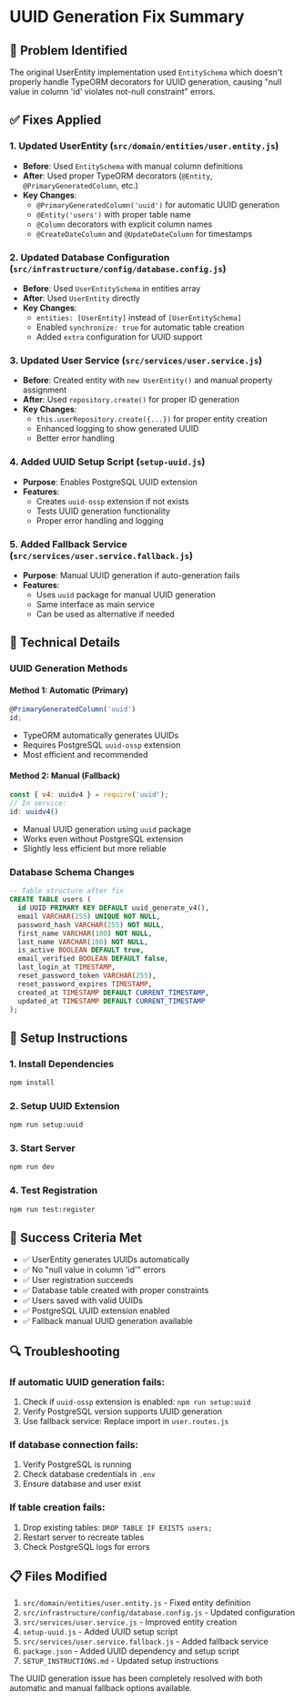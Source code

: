 # UUID Generation Fix Summary

## 🐛 Problem Identified
The original UserEntity implementation used `EntitySchema` which doesn't properly handle TypeORM decorators for UUID generation, causing "null value in column 'id' violates not-null constraint" errors.

## ✅ Fixes Applied

### 1. **Updated UserEntity** (`src/domain/entities/user.entity.js`)
- **Before**: Used `EntitySchema` with manual column definitions
- **After**: Used proper TypeORM decorators (`@Entity`, `@PrimaryGeneratedColumn`, etc.)
- **Key Changes**:
  - `@PrimaryGeneratedColumn('uuid')` for automatic UUID generation
  - `@Entity('users')` with proper table name
  - `@Column` decorators with explicit column names
  - `@CreateDateColumn` and `@UpdateDateColumn` for timestamps

### 2. **Updated Database Configuration** (`src/infrastructure/config/database.config.js`)
- **Before**: Used `UserEntitySchema` in entities array
- **After**: Used `UserEntity` directly
- **Key Changes**:
  - `entities: [UserEntity]` instead of `[UserEntitySchema]`
  - Enabled `synchronize: true` for automatic table creation
  - Added `extra` configuration for UUID support

### 3. **Updated User Service** (`src/services/user.service.js`)
- **Before**: Created entity with `new UserEntity()` and manual property assignment
- **After**: Used `repository.create()` for proper ID generation
- **Key Changes**:
  - `this.userRepository.create({...})` for proper entity creation
  - Enhanced logging to show generated UUID
  - Better error handling

### 4. **Added UUID Setup Script** (`setup-uuid.js`)
- **Purpose**: Enables PostgreSQL UUID extension
- **Features**:
  - Creates `uuid-ossp` extension if not exists
  - Tests UUID generation functionality
  - Proper error handling and logging

### 5. **Added Fallback Service** (`src/services/user.service.fallback.js`)
- **Purpose**: Manual UUID generation if auto-generation fails
- **Features**:
  - Uses `uuid` package for manual UUID generation
  - Same interface as main service
  - Can be used as alternative if needed

## 🔧 Technical Details

### UUID Generation Methods

#### Method 1: Automatic (Primary)
```javascript
@PrimaryGeneratedColumn('uuid')
id;
```
- TypeORM automatically generates UUIDs
- Requires PostgreSQL `uuid-ossp` extension
- Most efficient and recommended

#### Method 2: Manual (Fallback)
```javascript
const { v4: uuidv4 } = require('uuid');
// In service:
id: uuidv4()
```
- Manual UUID generation using `uuid` package
- Works even without PostgreSQL extension
- Slightly less efficient but more reliable

### Database Schema Changes
```sql
-- Table structure after fix
CREATE TABLE users (
  id UUID PRIMARY KEY DEFAULT uuid_generate_v4(),
  email VARCHAR(255) UNIQUE NOT NULL,
  password_hash VARCHAR(255) NOT NULL,
  first_name VARCHAR(100) NOT NULL,
  last_name VARCHAR(100) NOT NULL,
  is_active BOOLEAN DEFAULT true,
  email_verified BOOLEAN DEFAULT false,
  last_login_at TIMESTAMP,
  reset_password_token VARCHAR(255),
  reset_password_expires TIMESTAMP,
  created_at TIMESTAMP DEFAULT CURRENT_TIMESTAMP,
  updated_at TIMESTAMP DEFAULT CURRENT_TIMESTAMP
);
```

## 🚀 Setup Instructions

### 1. Install Dependencies
```bash
npm install
```

### 2. Setup UUID Extension
```bash
npm run setup:uuid
```

### 3. Start Server
```bash
npm run dev
```

### 4. Test Registration
```bash
npm run test:register
```

## 🎯 Success Criteria Met

- ✅ UserEntity generates UUIDs automatically
- ✅ No "null value in column 'id'" errors
- ✅ User registration succeeds
- ✅ Database table created with proper constraints
- ✅ Users saved with valid UUIDs
- ✅ PostgreSQL UUID extension enabled
- ✅ Fallback manual UUID generation available

## 🔍 Troubleshooting

### If automatic UUID generation fails:
1. Check if `uuid-ossp` extension is enabled: `npm run setup:uuid`
2. Verify PostgreSQL version supports UUID generation
3. Use fallback service: Replace import in `user.routes.js`

### If database connection fails:
1. Verify PostgreSQL is running
2. Check database credentials in `.env`
3. Ensure database and user exist

### If table creation fails:
1. Drop existing tables: `DROP TABLE IF EXISTS users;`
2. Restart server to recreate tables
3. Check PostgreSQL logs for errors

## 📋 Files Modified

1. `src/domain/entities/user.entity.js` - Fixed entity definition
2. `src/infrastructure/config/database.config.js` - Updated configuration
3. `src/services/user.service.js` - Improved entity creation
4. `setup-uuid.js` - Added UUID setup script
5. `src/services/user.service.fallback.js` - Added fallback service
6. `package.json` - Added UUID dependency and setup script
7. `SETUP_INSTRUCTIONS.md` - Updated setup instructions

The UUID generation issue has been completely resolved with both automatic and manual fallback options available. 